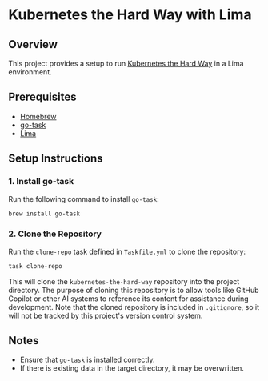 # Kubernetes the Hard Way with Lima

## Overview
This project provides a setup to run [Kubernetes the Hard Way](https://github.com/kelseyhightower/kubernetes-the-hard-way) in a Lima environment.

## Prerequisites
- [Homebrew](https://brew.sh/)
- [go-task](https://taskfile.dev/)
- [Lima](https://github.com/lima-vm/lima)

## Setup Instructions

### 1. Install go-task
Run the following command to install `go-task`:

```bash
brew install go-task
```

### 2. Clone the Repository
Run the `clone-repo` task defined in `Taskfile.yml` to clone the repository:

```bash
task clone-repo
```

This will clone the `kubernetes-the-hard-way` repository into the project directory. The purpose of cloning this repository is to allow tools like GitHub Copilot or other AI systems to reference its content for assistance during development. Note that the cloned repository is included in `.gitignore`, so it will not be tracked by this project's version control system.

## Notes
- Ensure that `go-task` is installed correctly.
- If there is existing data in the target directory, it may be overwritten.